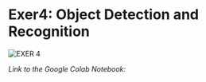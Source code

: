 # **Exer4: Object Detection and Recognition**

![EXER 4](https://github.com/user-attachments/assets/f74e64c0-bd95-4c2a-8bb3-6c3fc274c856)

*Link to the Google Colab Notebook:*
